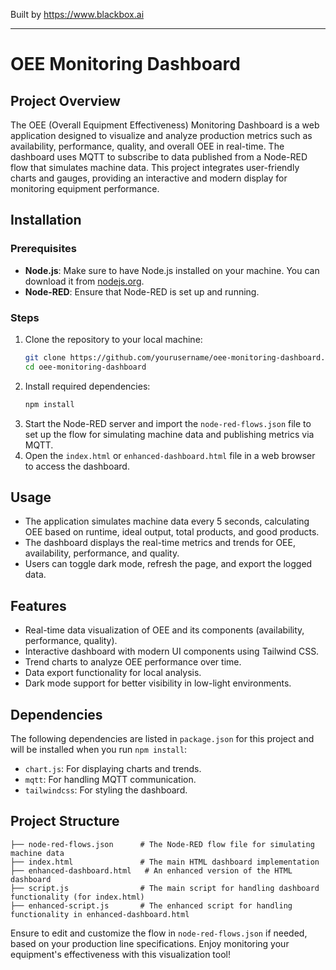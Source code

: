 
Built by https://www.blackbox.ai

---

# OEE Monitoring Dashboard

## Project Overview
The OEE (Overall Equipment Effectiveness) Monitoring Dashboard is a web application designed to visualize and analyze production metrics such as availability, performance, quality, and overall OEE in real-time. The dashboard uses MQTT to subscribe to data published from a Node-RED flow that simulates machine data. This project integrates user-friendly charts and gauges, providing an interactive and modern display for monitoring equipment performance.

## Installation
### Prerequisites
- **Node.js**: Make sure to have Node.js installed on your machine. You can download it from [nodejs.org](https://nodejs.org/).
- **Node-RED**: Ensure that Node-RED is set up and running.

### Steps
1. Clone the repository to your local machine:
    ```bash
    git clone https://github.com/yourusername/oee-monitoring-dashboard.git
    cd oee-monitoring-dashboard
    ```
2. Install required dependencies:
    ```bash
    npm install
    ```
3. Start the Node-RED server and import the `node-red-flows.json` file to set up the flow for simulating machine data and publishing metrics via MQTT.
4. Open the `index.html` or `enhanced-dashboard.html` file in a web browser to access the dashboard.

## Usage
- The application simulates machine data every 5 seconds, calculating OEE based on runtime, ideal output, total products, and good products.
- The dashboard displays the real-time metrics and trends for OEE, availability, performance, and quality.
- Users can toggle dark mode, refresh the page, and export the logged data.

## Features
- Real-time data visualization of OEE and its components (availability, performance, quality).
- Interactive dashboard with modern UI components using Tailwind CSS.
- Trend charts to analyze OEE performance over time.
- Data export functionality for local analysis.
- Dark mode support for better visibility in low-light environments.

## Dependencies
The following dependencies are listed in `package.json` for this project and will be installed when you run `npm install`:
- `chart.js`: For displaying charts and trends.
- `mqtt`: For handling MQTT communication.
- `tailwindcss`: For styling the dashboard.

## Project Structure
```
├── node-red-flows.json      # The Node-RED flow file for simulating machine data
├── index.html               # The main HTML dashboard implementation
├── enhanced-dashboard.html   # An enhanced version of the HTML dashboard
├── script.js                # The main script for handling dashboard functionality (for index.html)
├── enhanced-script.js       # The enhanced script for handling functionality in enhanced-dashboard.html
```

Ensure to edit and customize the flow in `node-red-flows.json` if needed, based on your production line specifications. Enjoy monitoring your equipment's effectiveness with this visualization tool!